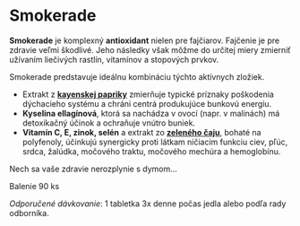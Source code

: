 Smokerade
=========

**Smokerade** je komplexný **antioxidant** nielen pre fajčiarov.   Fajčenie je
pre zdravie veľmi škodlivé. Jeho následky však môžme do určitej miery zmierniť
užívaním liečivých rastlín, vitamínov a stopových prvkov.

Smokerade predstavuje ideálnu kombináciu týchto aktívnych zložiek.

* Extrakt z **[kayenskej papriky](../bylinky/kajenska-paprika)** zmierňuje typické príznaky poškodenia dýchacieho systému a chráni centrá produkujúce bunkovú energiu.
* **Kyselina ellagínová**, ktorá sa nachádza v ovocí (napr. v malinách) má detoxikačný účinok a ochraňuje vnútro buniek.
* **Vitamín C, E, zinok, selén** a extrakt zo **[zeleného čaju](../bylinky/cajovnik-cinsky)**, bohaté na polyfenoly, účinkujú synergicky proti látkam ničiacim funkciu ciev, pľúc, srdca, žalúdka, močového traktu, močového mechúra a hemoglobínu.

Nech sa vaše zdravie nerozplynie s dymom...

Balenie 90 ks

*Odporučené dávkovanie*: 1 tabletka 3x denne počas jedla alebo podľa rady
odborníka.
